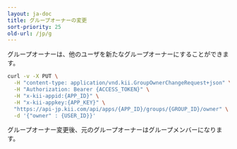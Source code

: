 ```yaml
---
layout: ja-doc
title: グループオーナーの変更
sort-priority: 25
old-url: /jp/g
---
```

グループオーナーは、他のユーザを新たなグループオーナーにすることができます。

```sh
curl -v -X PUT \
  -H "content-type: application/vnd.kii.GroupOwnerChangeRequest+json" \
  -H "Authorization: Bearer {ACCESS_TOKEN}" \
  -H "x-kii-appid:{APP_ID}" \
  -H "x-kii-appkey:{APP_KEY}" \
  "https://api-jp.kii.com/api/apps/{APP_ID}/groups/{GROUP_ID}/owner" \
  -d '{"owner" : {USER_ID}}'
```

グループオーナー変更後、元のグループオーナーはグループメンバーになります。
